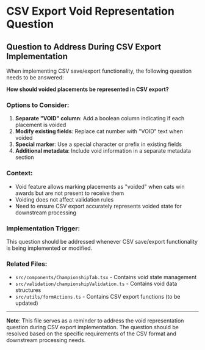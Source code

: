 # CSV Export Void Representation Question

## Question to Address During CSV Export Implementation

When implementing CSV save/export functionality, the following question needs to be answered:

**How should voided placements be represented in CSV export?**

### Options to Consider:
1. **Separate "VOID" column**: Add a boolean column indicating if each placement is voided
2. **Modify existing fields**: Replace cat number with "VOID" text when voided
3. **Special marker**: Use a special character or prefix in existing fields
4. **Additional metadata**: Include void information in a separate metadata section

### Context:
- Void feature allows marking placements as "voided" when cats win awards but are not present to receive them
- Voiding does not affect validation rules
- Need to ensure CSV export accurately represents voided state for downstream processing

### Implementation Trigger:
This question should be addressed whenever CSV save/export functionality is being implemented or modified.

### Related Files:
- `src/components/ChampionshipTab.tsx` - Contains void state management
- `src/validation/championshipValidation.ts` - Contains void data structures
- `src/utils/formActions.ts` - Contains CSV export functions (to be updated)

---

**Note**: This file serves as a reminder to address the void representation question during CSV export implementation. The question should be resolved based on the specific requirements of the CSV format and downstream processing needs. 